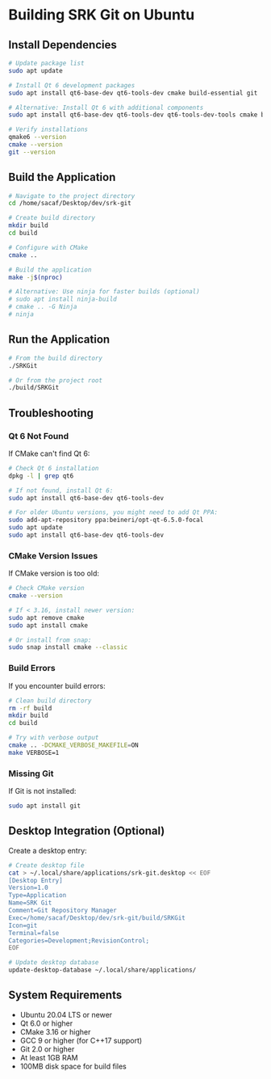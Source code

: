 # Building SRK Git on Ubuntu

## Install Dependencies

```bash
# Update package list
sudo apt update

# Install Qt 6 development packages
sudo apt install qt6-base-dev qt6-tools-dev cmake build-essential git

# Alternative: Install Qt 6 with additional components
sudo apt install qt6-base-dev qt6-tools-dev qt6-tools-dev-tools cmake build-essential git libqt6widgets6 libqt6core6

# Verify installations
qmake6 --version
cmake --version
git --version
```

## Build the Application

```bash
# Navigate to the project directory
cd /home/sacaf/Desktop/dev/srk-git

# Create build directory
mkdir build
cd build

# Configure with CMake
cmake ..

# Build the application
make -j$(nproc)

# Alternative: Use ninja for faster builds (optional)
# sudo apt install ninja-build
# cmake .. -G Ninja
# ninja
```

## Run the Application

```bash
# From the build directory
./SRKGit

# Or from the project root
./build/SRKGit
```

## Troubleshooting

### Qt 6 Not Found
If CMake can't find Qt 6:

```bash
# Check Qt 6 installation
dpkg -l | grep qt6

# If not found, install Qt 6:
sudo apt install qt6-base-dev qt6-tools-dev

# For older Ubuntu versions, you might need to add Qt PPA:
sudo add-apt-repository ppa:beineri/opt-qt-6.5.0-focal
sudo apt update
sudo apt install qt6-base-dev qt6-tools-dev
```

### CMake Version Issues
If CMake version is too old:

```bash
# Check CMake version
cmake --version

# If < 3.16, install newer version:
sudo apt remove cmake
sudo apt install cmake

# Or install from snap:
sudo snap install cmake --classic
```

### Build Errors
If you encounter build errors:

```bash
# Clean build directory
rm -rf build
mkdir build
cd build

# Try with verbose output
cmake .. -DCMAKE_VERBOSE_MAKEFILE=ON
make VERBOSE=1
```

### Missing Git
If Git is not installed:

```bash
sudo apt install git
```

## Desktop Integration (Optional)

Create a desktop entry:

```bash
# Create desktop file
cat > ~/.local/share/applications/srk-git.desktop << EOF
[Desktop Entry]
Version=1.0
Type=Application
Name=SRK Git
Comment=Git Repository Manager
Exec=/home/sacaf/Desktop/dev/srk-git/build/SRKGit
Icon=git
Terminal=false
Categories=Development;RevisionControl;
EOF

# Update desktop database
update-desktop-database ~/.local/share/applications/
```

## System Requirements

- Ubuntu 20.04 LTS or newer
- Qt 6.0 or higher
- CMake 3.16 or higher
- GCC 9 or higher (for C++17 support)
- Git 2.0 or higher
- At least 1GB RAM
- 100MB disk space for build files
